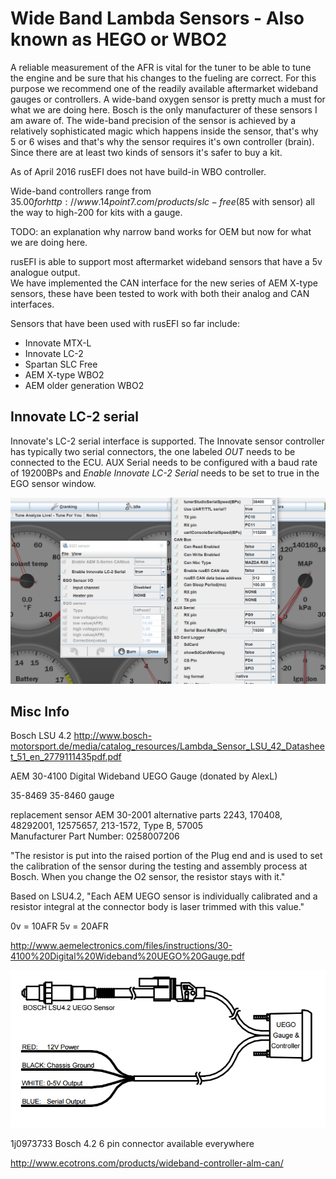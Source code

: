 # Wide Band Lambda Sensors - Also known as HEGO or WBO2 

A reliable measurement of the AFR is vital for the tuner to be able to tune the engine and be sure that his changes to the fueling are correct. For this purpose we recommend one of the readily available aftermarket wideband gauges or controllers.
A wide-band oxygen sensor is pretty much a must for what we are doing here. Bosch is the only manufacturer of these sensors I am aware of. The wide-band precision of the sensor is achieved by a relatively sophisticated magic which happens inside the sensor, that's why 5 or 6 wises and that's why the sensor requires it's own controller (brain). Since there are at least two kinds of sensors it's safer to buy a kit.

As of April 2016 rusEFI does not have build-in WBO controller.

Wide-band controllers range from $35.00 for http://www.14point7.com/products/slc-free ($85 with sensor) all the way to high-200 for kits with a gauge.

TODO: an explanation why narrow band works for OEM but now for what we are doing here.

rusEFI is able to support most aftermarket wideband sensors that have a 5v analogue output.  
We have implemented the CAN interface for the new series of AEM X-type sensors, these have been tested to work with both their analog and CAN interfaces.

Sensors that have been used with rusEFI so far include:
* Innovate MTX-L
* Innovate LC-2 
* Spartan SLC Free
* AEM X-type WBO2 
* AEM older generation WBO2 

## Innovate LC-2 serial

Innovate's LC-2 serial interface is supported. The Innovate sensor controller has typically two serial connectors, the one labeled *OUT* needs to be connected to the ECU. AUX Serial needs to be configured with a baud rate of 19200BPs and *Enable Innovate LC-2 Serial* needs to be set to true in the EGO sensor window. 

![Innovate LC-2 Settings](Fuel/innovate_lc2_settings.png)

## Misc Info

Bosch LSU 4.2
http://www.bosch-motorsport.de/media/catalog_resources/Lambda_Sensor_LSU_42_Datasheet_51_en_2779111435pdf.pdf

AEM 30-4100 Digital Wideband UEGO Gauge (donated by AlexL)

35-8469 35-8460 gauge

replacement sensor AEM 30-2001
alternative parts  2243, 170408, 48292001, 12575657, 213-1572, Type B, 57005	
Manufacturer Part Number: 0258007206

"The resistor is put into the raised portion of the Plug end and is used to set the calibration of the sensor during the testing and assembly process at Bosch. When you change the O2 sensor, the resistor stays with it."

Based on LSU4.2, "Each AEM UEGO sensor is individually calibrated and a resistor integral at the
connector body is laser trimmed with this value."

0v = 10AFR
5v = 20AFR

http://www.aemelectronics.com/files/instructions/30-4100%20Digital%20Wideband%20UEGO%20Gauge.pdf


![Pinout](Fuel/Aem_UEGO_pinout.png)


1j0973733 Bosch 4.2 6 pin connector available everywhere

http://www.ecotrons.com/products/wideband-controller-alm-can/
